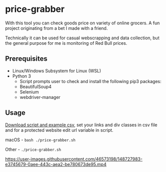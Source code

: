 # price-grabber
With this tool you can check goods price on variety of online grocers. A fun project originating from a bet I made with a friend.

Technically it can be used for casual webscrapping and data collection, but the general purpose for me is monitoring of Red Bull prices.

## Prerequisites
- Linux/Windows Subsystem for Linux (WSL)
- Python 3
  - Script prompts user to check and install the following pip3 packages:
  - BeautifulSoup4
  - Selenium
  - webdriver-manager
## Usage
[Download script and example csv](https://github.com/vazome/price-grabber/tree/main/script), set your links and div classes in csv file and for a protected website edit url variable in script.

macOS - `bash ./price-grabber.sh`

Other - `./price-grabber.sh`

https://user-images.githubusercontent.com/46573198/148727983-e3745679-0aee-443c-aea2-be780673de95.mp4
